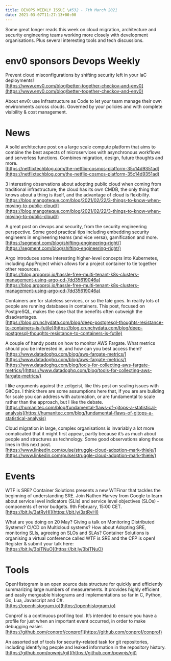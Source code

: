```yaml
---
title: DEVOPS WEEKLY ISSUE \#532 - 7th March 2021 
date: 2021-03-07T11:27:13+00:00
---
```


Some great longer reads this week on cloud migration, architecture and security engineering teams working more closely with development organisations. Plus several interesting tools and tech discussions.


env0 sponsors Devops Weekly
===========================

Prevent cloud misconfigurations by shifting security left in your IaC deployments!
<br>[https://www.env0.com/blog/better-together-checkov-and-env0](https://www.env0.com/blog/better-together-checkov-and-env0)

About env0: use Infrastructure as Code to let your team manage their own environments across clouds. Governed by your policies and with complete visibility & cost management.


News
====

A solid architecture post on a large scale compute platform that aims to combine the best aspects of microservices with asynchronous workflows and serverless functions. Combines migration, design, future thoughts and more.
<br>[https://netflixtechblog.com/the-netflix-cosmos-platform-35c14d9351ad](https://netflixtechblog.com/the-netflix-cosmos-platform-35c14d9351ad)


3 interesting observations about adopting public cloud when coming from traditional infrastructure; the cloud has its own CMDB, the only thing that knows about a thing is itself, and the advantage of cloud is flexibility.
<br>[https://blog.mangoteque.com/blog/2021/02/22/3-things-to-know-when-moving-to-public-cloud/](https://blog.mangoteque.com/blog/2021/02/22/3-things-to-know-when-moving-to-public-cloud/)


A great post on devops and security, from the security engineering perspective. Some good practical tips including embedding security engineers in engineering teams (and vice versa), gamification and more.
<br>[https://segment.com/blog/shifting-engineering-right/](https://segment.com/blog/shifting-engineering-right/)


Argo introduces some interesting higher-level concepts into Kubernetes, including AppProject which allows for a project container to tie together other resources.
<br>[https://blog.argoproj.io/hassle-free-multi-tenant-k8s-clusters-management-using-argo-cd-7dd35619046a](https://blog.argoproj.io/hassle-free-multi-tenant-k8s-clusters-management-using-argo-cd-7dd35619046a)


Containers are for stateless services, or so the tale goes. In reality lots of people are running databases in containers. This post, focused on PostgreSQL, makes the case that the benefits often outweigh the disadvantages.
<br>[https://blog.crunchydata.com/blog/deep-postgresql-thoughts-resistance-to-containers-is-futile](https://blog.crunchydata.com/blog/deep-postgresql-thoughts-resistance-to-containers-is-futile)


A couple of handy posts on how to monitor AWS Fargate. What metrics should you be interested in, and how can you best access them?
<br>[https://www.datadoghq.com/blog/aws-fargate-metrics/](https://www.datadoghq.com/blog/aws-fargate-metrics/)
<br>[https://www.datadoghq.com/blog/tools-for-collecting-aws-fargate-metrics/](https://www.datadoghq.com/blog/tools-for-collecting-aws-fargate-metrics/)


I like arguments against the zeitgeist, like this post on scaling issues with GitOps. I think there are some assumptions here that, if you are are building for scale you can address with automation, or are fundamental to scale rather than the approach, but I like the debate.
<br>[https://humanitec.com/blog/fundamental-flaws-of-gitops-a-statistical-analysis](https://humanitec.com/blog/fundamental-flaws-of-gitops-a-statistical-analysis)


Cloud migration in large, complex organisations is invariably a lot more complicated that it might first appear, partly because it’s as much about people and structures as technology. Some good observations along those lines in this next post.
<br>[https://www.linkedin.com/pulse/struggle-cloud-adoption-mark-thiele/](https://www.linkedin.com/pulse/struggle-cloud-adoption-mark-thiele/)


Events
======

WTF is SRE? Container Solutions presents a new WTFinar that tackles the beginning of understanding SRE. Join Nathen Harvey from Google to learn about service level indicators (SLIs) and service level objectives (SLOs) - components of error budgets. 9th February, 15:00 CET.
<br>[https://bit.ly/3atRvHI](https://bit.ly/3atRvHI)


What are you doing on 20 May? Giving a talk on Monitoring Distributed Systems? CI/CD on Multicloud systems? How about Adopting SRE, monitoring SLIs, agreeing on SLOs and SLAs? Container Solutions is organising a virtual conference called WTF is SRE and the CFP is open! Register & submit your talk here:
<br>[https://bit.ly/3biTNuO](https://bit.ly/3biTNuO)


Tools
=====

OpenHistogram is an open source data structure for quickly and efficiently summarizing large numbers of measurements. It provides highly efficient and easily mergeable histograms and implementations so far in C, Python, Go, Lua, Javascript and C#.
<br>[https://openhistogram.io](https://openhistogram.io)


Conprof is a continuous profiling tool. It’s intended to ensure you have a profile for just when an important event occurred, in order to make debugging easier.
<br>[https://github.com/conprof/conprof](https://github.com/conprof/conprof)


An assorted set of tools for security-related task for git repositories, including identifying people and leaked information in the repository history.
<br>[https://github.com/pownjs/git](https://github.com/pownjs/git)




